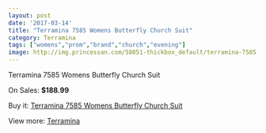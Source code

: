 ```yaml
---
layout: post
date: '2017-03-14'
title: "Terramina 7585 Womens Butterfly Church Suit"
category: Terramina
tags: ["womens","prom","brand","church","evening"]
image: http://img.princessan.com/58051-thickbox_default/terramina-7585-womens-butterfly-church-suit.jpg
---
```

Terramina 7585 Womens Butterfly Church Suit

On Sales: **$188.99**
<a href="https://www.princessan.com/en/terramina/25700-terramina-7585-womens-butterfly-church-suit.html"><amp-img layout="responsive" width="600" height="600" src="//img.princessan.com/58051-thickbox_default/terramina-7585-womens-butterfly-church-suit.jpg" alt="Terramina 7585 Womens Butterfly Church Suit 0" /></a>
<a href="https://www.princessan.com/en/terramina/25700-terramina-7585-womens-butterfly-church-suit.html"><amp-img layout="responsive" width="600" height="600" src="//img.princessan.com/58052-thickbox_default/terramina-7585-womens-butterfly-church-suit.jpg" alt="Terramina 7585 Womens Butterfly Church Suit 1" /></a>

Buy it: [Terramina 7585 Womens Butterfly Church Suit](https://www.princessan.com/en/terramina/25700-terramina-7585-womens-butterfly-church-suit.html "Terramina 7585 Womens Butterfly Church Suit")

View more: [Terramina](https://www.princessan.com/en/226-terramina "Terramina")